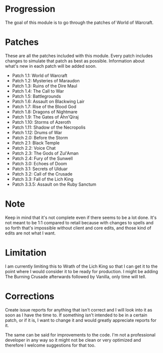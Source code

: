 # Progression
The goal of this module is to go through the patches of World of Warcraft.

# Patches
These are all the patches included with this module. Every patch includes changes to simulate that patch as best as possible. Information about what's new in each patch will be added soon.

- Patch 1.1: World of Warcraft
- Patch 1.2: Mysteries of Maraudon
- Patch 1.3: Ruins of the Dire Maul
- Patch 1.4: The Call to War
- Patch 1.5: Battlegrounds
- Patch 1.6: Assault on Blackwing Lair
- Patch 1.7: Rise of the Blood God
- Patch 1.8: Dragons of Nightmare
- Patch 1.9: The Gates of Ahn'Qiraj
- Patch 1.10: Storms of Azeroth
- Patch 1.11: Shadow of the Necropolis
- Patch 1.12: Drums of War
- Patch 2.0: Before the Storm
- Patch 2.1: Black Temple
- Patch 2.2: Voice Chat
- Patch 2.3: The Gods of Zul'Aman
- Patch 2.4: Fury of the Sunwell
- Patch 3.0: Echoes of Doom
- Patch 3.1: Secrets of Ulduar
- Patch 3.2: Call of the Crusade
- Patch 3.3: Fall of the Lich King
- Patch 3.3.5: Assault on the Ruby Sanctum

# Note
Keep in mind that it's not complete even if there seems to be a lot done. It's not meant to be 1:1 compared to retail because with changes to spells and so forth that's impossible without client and core edits, and those kind of edits are not what I want.

# Limitation
I am currently limiting this to Wrath of the Lich King so that I can get it to the point where I would consider it to be ready for production. I might be adding The Burning Crusade afterwards followed by Vanilla, only time will tell.

# Corrections
Create issue reports for anything that isn't correct and I will look into it as soon as I have the time to. If something isn't intended to be in a certain patch, or if it is, I want to change it and would greatly appreciate reports for it.

The same can be said for improvements to the code. I'm not a professional developer in any way so it might not be clean or very optimized and therefore I welcome suggestions for that too.
